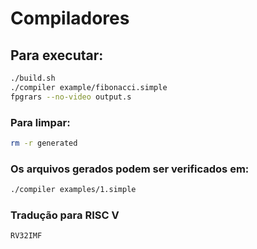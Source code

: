 # Compiladores

## Para executar:

```bash
./build.sh
./compiler example/fibonacci.simple
fpgrars --no-video output.s
```

### Para limpar:

```bash
rm -r generated
```

### Os arquivos gerados podem ser verificados em:

```bash
./compiler examples/1.simple
```

### Tradução para RISC V

```
RV32IMF
```
